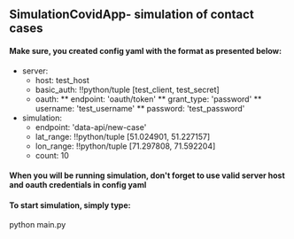 ## SimulationCovidApp- simulation of contact cases

#### Make sure, you created config yaml with the format as presented below:

* server:
  * host: test_host
  * basic_auth: !!python/tuple [test_client, test_secret]
  * oauth:
    ** endpoint: 'oauth/token'
    ** grant_type: 'password'
    ** username: 'test_username'
    ** password: 'test_password'
* simulation:
  * endpoint: 'data-api/new-case'
  * lat_range: !!python/tuple [51.024901, 51.227157]
  * lon_range: !!python/tuple [71.297808, 71.592204]
  * count: 10

#### When you will be running simulation, don't forget to use valid server host and oauth credentials in config yaml

#### To start simulation, simply type: 

python main.py
